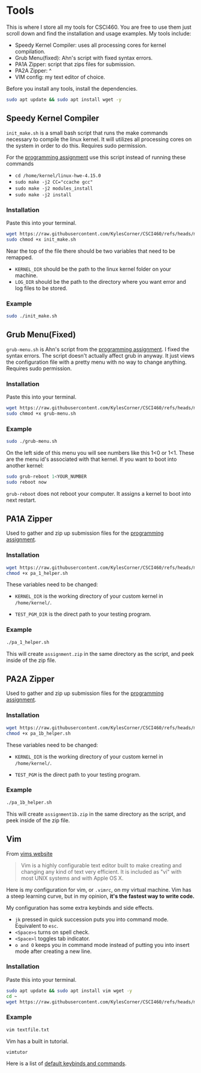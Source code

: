 # Tools
This is where I store all my tools for CSCI460. You are free to use them just
scroll down and find the installation and usage examples. My tools include:


- Speedy Kernel Compiler: uses all processing cores for kernel compilation.
- Grub Menu(fixed): Ahn's script with fixed syntax errors.
- PA1A Zipper: script that zips files for submission.
- PA2A Zipper: ^
- VIM config: my text editor of choice.

Before you install any tools, install the dependencies.
```bash
sudo apt update && sudo apt install wget -y
```

## Speedy Kernel Compiler
`init_make.sh` is a small bash script that runs the make commands necessary to
compile the linux kernel. It will utilizes all processing cores on the system in
order to do this. Requires sudo permission.

For the [programming
assignment](https://canvas.umt.edu/courses/18301/assignments/228633) use this
script instead of running these commands 
- `cd /home/kernel/linux-hwe-4.15.0`
- `sudo make -j2 CC="ccache gcc"`
- `sudo make -j2 modules_install`
- `sudo make -j2 install`

### Installation
Paste this into your terminal.
```bash
wget https://raw.githubusercontent.com/KylesCorner/CSCI460/refs/heads/master/tools/init_make.sh
sudo chmod +x init_make.sh
```

Near the top of the file there should be two variables that need to be remapped.
- `KERNEL_DIR` should be the path to the linux kernel folder on your machine.
- `LOG_DIR` should be the path to the directory where you want error and log
  files to be stored.

### Example
```bash
sudo ./init_make.sh
```


## Grub Menu(Fixed)
`grub-menu.sh` is Ahn's script from the [programming
assignment](https://canvas.umt.edu/courses/18301/assignments/228633).
I fixed the syntax errors. The script doesn't actually affect grub in anyway. It
just views the configuration file with a pretty menu with no way to change
anything. Requires sudo permission.
### Installation
Paste this into your terminal.
```bash
wget https://raw.githubusercontent.com/KylesCorner/CSCI460/refs/heads/master/tools/grub-menu.sh
sudo chmod +x grub-menu.sh
```

### Example
```bash
sudo ./grub-menu.sh
```
On the left side of this menu you will see numbers like this 1<0 or 1<1. These
are the menu id's associated with that kernel. If you want to boot into another
kernel:
```bash
sudo grub-reboot 1<YOUR_NUMBER
sudo reboot now
```
`grub-reboot` does not reboot your computer. It assigns a kernel to boot into
next restart.

## PA1A Zipper

Used to gather and zip up submission files for the [programming
assignment](https://canvas.umt.edu/courses/18301/assignments/228633).

### Installation
```bash
wget https://raw.githubusercontent.com/KylesCorner/CSCI460/refs/heads/master/tools/pa_1_helper.sh
chmod +x pa_1_helper.sh
```
These variables need to be changed:
- `KERNEL_DIR` is the working directory of your custom kernel in
  `/home/kernel/`.

- `TEST_PGM_DIR` is the direct path to your testing program.

### Example
```bash
./pa_1_helper.sh
```
This will create `assignment.zip` in the same directory as the script, and peek
inside of the zip file.

## PA2A Zipper
Used to gather and zip up submission files for the [programming
assignment](https://canvas.umt.edu/courses/18301/assignments/228634).

### Installation
```bash
wget https://raw.githubusercontent.com/KylesCorner/CSCI460/refs/heads/master/tools/pa_1b_helper.sh
chmod +x pa_1b_helper.sh
```
These variables need to be changed:
- `KERNEL_DIR` is the working directory of your custom kernel in
  `/home/kernel/`.

- `TEST_PGM` is the direct path to your testing program.

### Example
```bash
./pa_1b_helper.sh
```
This will create `assignment1b.zip` in the same directory as the script, and peek
inside of the zip file.

## Vim
From [vims website](https://www.vim.org/)
> Vim is a highly configurable text editor built to make creating and changing
> any kind of text very efficient. It is included as "vi" with most UNIX systems
> and with Apple OS X.

Here is my configuration for vim, or `.vimrc`, on my virtual machine. Vim has a steep learning
curve, but in my opinion, **it's the fastest way to write code.** 

My configuration has some extra keybinds and side effects.
- `jk` pressed in quick succession puts you into command mode. Equivalent to `esc`.
- `<Space>s` turns on spell check.
- `<Space>l` toggles tab indicator.
- `o and O` keeps you in command mode instead of putting you into insert mode
  after creating a new line.

### Installation
Paste this into your terminal.
```bash
sudo apt update && sudo apt install vim wget -y
cd ~
wget https://raw.githubusercontent.com/KylesCorner/CSCI460/refs/heads/master/tools/.vimrc
```

### Example
```bash
vim textfile.txt
```
Vim has a built in tutorial.
```bash
vimtutor
```
Here is a list of
[default keybinds and commands](https://vim.rtorr.com/).

